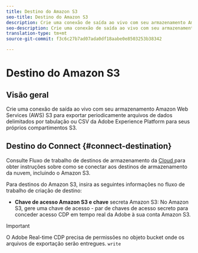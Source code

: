 ```yaml
---
title: Destino do Amazon S3
seo-title: Destino do Amazon S3
description: Crie uma conexão de saída ao vivo com seu armazenamento Amazon Web Services (AWS) S3 para exportar periodicamente arquivos de dados delimitados por tabulação ou CSV da Adobe Experience Platform para seus próprios compartimentos S3.
seo-description: Crie uma conexão de saída ao vivo com seu armazenamento Amazon Web Services (AWS) S3 para exportar periodicamente arquivos de dados delimitados por tabulação ou CSV da Adobe Experience Platform para seus próprios compartimentos S3.
translation-type: tm+mt
source-git-commit: f3c6c27b7ad07ada0df18aabe0e8503253b38342

---
```



# Destino do Amazon S3

## Visão geral

Crie uma conexão de saída ao vivo com seu armazenamento Amazon Web Services (AWS) S3 para exportar periodicamente arquivos de dados delimitados por tabulação ou CSV da Adobe Experience Platform para seus próprios compartimentos S3.

## Destino do Connect {#connect-destination}

Consulte Fluxo de trabalho de destinos de armazenamento da [Cloud ](/help/rtcdp/destinations/cloud-storage-destinations-workflow.md)para obter instruções sobre como se conectar aos destinos de armazenamento da nuvem, incluindo o Amazon S3.

Para destinos do Amazon S3, insira as seguintes informações no fluxo de trabalho de criação de destino:

* **Chave de acesso Amazon S3 e chave** secreta Amazon S3: No Amazon S3, gere uma chave de acesso - par de chaves de acesso secreto para conceder acesso CDP em tempo real da Adobe à sua conta Amazon S3.



>[!IMPORTANT]
>
>O Adobe Real-time CDP precisa de permissões no objeto bucket onde os arquivos de exportação serão entregues. `write`
